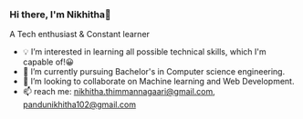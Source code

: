 ### Hi there, I'm Nikhitha👋
A Tech enthusiast & Constant learner 
- 💡 I’m interested in learning all possible technical skills, which I'm capable of!😀  
- 🌱 I’m currently pursuing Bachelor's in Computer science engineering.
- 👯 I’m looking to collaborate on Machine learning and Web Development. 
- 📫 reach me: nikhitha.thimmannagaari@gmail.com, 
               pandunikhitha102@gmail.com


